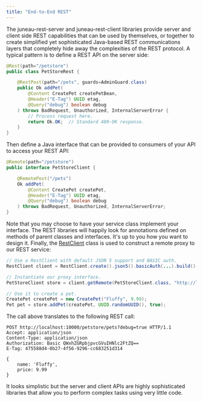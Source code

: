 ```yaml
---
title: "End-to-End REST"
---
```


The juneau-rest-server and juneau-rest-client libraries
provide server and client side REST capabilities that can be used by themselves, or together to create
simplified yet sophisticated Java-based REST communications layers that completely hide away the complexities
of the REST protocol.
A typical pattern is to define a REST API on the server side:
```java
@Rest(path="/petstore")
public class PetStoreRest {

    @RestPost(path="/pets", guards=AdminGuard.class)
    public Ok addPet(
        @Content CreatePet createPetBean,
        @Header("E-Tag") UUID etag,
        @Query("debug") boolean debug
    ) throws BadRequest, Unauthorized, InternalServerError {
        // Process request here.
        return Ok.OK;  // Standard 400-OK response.
    }
}
```
Then define a Java interface that can be provided to consumers of your API to access your REST API:
```java
@Remote(path="/petstore")
public interface PetStoreClient {

    @RemotePost("/pets")
    Ok addPet(
        @Content CreatePet createPet,
        @Header("E-Tag") UUID etag,
        @Query("debug") boolean debug
    ) throws BadRequest, Unauthorized, InternalServerError;
}
```
Note that you may choose to have your service class implement your interface.  The REST libraries will
happily look for annotations defined on methods of parent classes and interfaces.  It's up to you how
you want to design it.
Finally, the [RestClient](../apidocs/org/apache/juneau/rest/client/RestClient.html) class is used to construct a remote proxy to our REST service:
```java
// Use a RestClient with default JSON 5 support and BASIC auth.
RestClient client = RestClient.create().json5().basicAuth(...).build();

// Instantiate our proxy interface.
PetStoreClient store = client.getRemote(PetStoreClient.class, "http://localhost:10000");

// Use it to create a pet.
CreatePet createPet = new CreatePet("Fluffy", 9.99);
Pet pet = store.addPet(createPet, UUID.randomUUID(), true);
```
The call above translates to the following REST call:
```text
POST http://localhost:10000/petstore/pets?debug=true HTTP/1.1
Accept: application/json
Content-Type: application/json
Authorization: Basic QWxhZGRpbjpvcGVuIHNlc2FtZQ==
E-Tag: 475588d4-0b27-4f56-9296-cc683251d314

{
    name: 'Fluffy',
    price: 9.99
}
```
It looks simplistic but the server and client APIs are highly sophisticated libraries that allow you
to perform complex tasks using very little code.